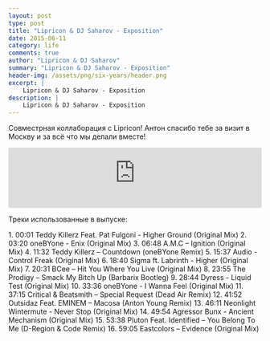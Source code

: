 ```yaml
---
layout: post
type: post
title: "Lipricon & DJ Saharov - Exposition"
date: 2015-06-11
category: life
comments: true
author: "Lipricon & DJ Saharov"
summary: "Lipricon & DJ Saharov - Exposition"
header-img: /assets/png/six-years/header.png
excerpt: |
    Lipricon & DJ Saharov - Exposition
description: |
    Lipricon & DJ Saharov - Exposition
---
```


<p>
<span class="firstcharacter">С</span>овместрная коллаборация с Lipricon! Антон спасибо тебе за визит в Москву и за всё что мы делали вместе!</p>

<iframe width="100%" height="120" src="https://player-widget.mixcloud.com/widget/iframe/?hide_cover=1&feed=%2Fdjsaharovofficial%2Flipricon-dj-saharov-exposition%2F" frameborder="0" allow="encrypted-media; fullscreen; autoplay; idle-detection; speaker-selection; web-share;" ></iframe>

<p>Треки использованные в выпуске:</p>
1. 00:01 Teddy Killerz Feat. Pat Fulgoni - Higher Ground (Original Mix)
2. 03:20 oneBYone - Enix (Original Mix)
3. 06:48 A.M.C – Ignition (Original Mix)
4. 11:32 Teddy Killerz – Countdown (oneBYone Remix)
5. 15:37 Audio - Control Freak (Original Mix)
6. 18:40 Sigma ft. Labrinth - Higher (Original Mix)
7. 20:31 BCee – Hit You Where You Live (Original Mix)
8. 23:55 The Prodigy – Smack My Bitch Up (Barbarix Bootleg)
9. 28:44 Dyress - Liquid Test (Original Mix)
10. 33:36 oneBYone - I Wanna Feel (Original Mix)
11. 37:15 Critical & Beatsmith – Special Request (Dead Air Remix)
12. 41:52 Outsidaz Feat. EMINEM – Macosa (Anton Young Remix)
13. 46:11 Neonlight Wintermute - Never Stop (Original Mix)
14. 49:54 Agressor Bunx - Ancient Mechanism (Original Mix)
15. 53:38 Pluton Feat. Identified – You Belong To Me (D-Region & Code Remix)
16. 59:05 Eastcolors – Evidence (Original Mix)